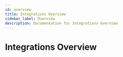 ```yaml
---
id: overview
title: Integrations Overview
sidebar_label: Overview
description: Documentation for Integrations Overview
---
```


# Integrations Overview

